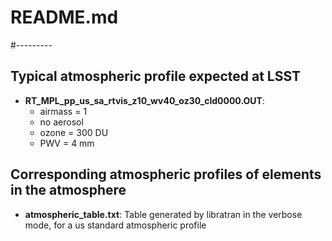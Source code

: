 # README.md
#---------


## Typical atmospheric profile expected at LSST

- **RT_MPL_pp_us_sa_rtvis_z10_wv40_oz30_cld0000.OUT**:
    - airmass = 1
    - no aerosol
    - ozone = 300 DU
    - PWV   = 4 mm

## Corresponding atmospheric profiles of elements in the atmosphere
	
- **atmospheric_table.txt**:
  Table generated by libratran in the verbose mode, for a us standard atmospheric profile
